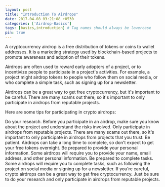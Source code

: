 ```yaml
---
layout: post
title: "Introduction To Airdrops"
date: 2017-04-08 03:21:08 +0530
categories: ['Airdrop-Basics']
tags: [basics,introduction] # Tag names should always be lowercase
pin: true
---
```




A cryptocurrency airdrop is a free distribution of tokens or coins to wallet addresses. It is a marketing strategy used by blockchain-based projects to promote awareness and adoption of their tokens.

Airdrops are often used to reward early adopters of a project, or to incentivize people to participate in a project's activities. For example, a project might airdrop tokens to people who follow them on social media, or who complete a simple task, such as signing up for a newsletter.

Airdrops can be a great way to get free cryptocurrency, but it's important to be careful. There are many scams out there, so it's important to only participate in airdrops from reputable projects.

Here are some tips for participating in crypto airdrops:

Do your research. Before you participate in an airdrop, make sure you know about the project and understand the risks involved.
Only participate in airdrops from reputable projects. There are many scams out there, so it's important to only participate in airdrops from projects that you trust.
Be patient. Airdrops can take a long time to complete, so don't expect to get your free tokens overnight.
Be prepared to provide your personal information. Some airdrops will require you to provide your name, email address, and other personal information.
Be prepared to complete tasks. Some airdrops will require you to complete tasks, such as following the project on social media or signing up for a newsletter.
If you're careful, crypto airdrops can be a great way to get free cryptocurrency. Just be sure to do your research and only participate in airdrops from reputable projects.
